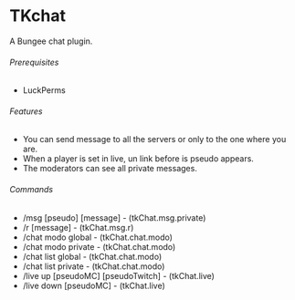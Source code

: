 # TKchat
A Bungee chat plugin.
###### Prerequisites
- LuckPerms
###### Features
- You can send message to all the servers or only to the one where you are.
- When a player is set in live, un link before is pseudo appears.
- The moderators can see all private messages.
###### Commands
- /msg [pseudo] [message] - (tkChat.msg.private)
- /r [message] - (tkChat.msg.r)
- /chat modo global - (tkChat.chat.modo)
- /chat modo private - (tkChat.chat.modo)
- /chat list global - (tkChat.chat.modo)
- /chat list private - (tkChat.chat.modo)
- /live up [pseudoMC] [pseudoTwitch] - (tkChat.live)
- /live down [pseudoMC] - (tkChat.live)